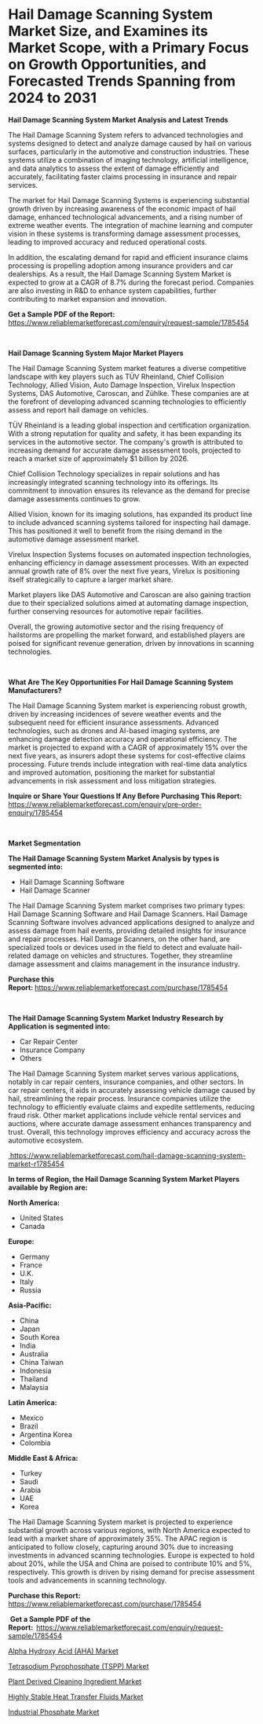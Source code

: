 <p><h1>Hail Damage Scanning System Market Size, and Examines its Market Scope, with a Primary Focus on Growth Opportunities, and Forecasted Trends Spanning from 2024 to 2031</h1></p><p><strong>Hail Damage Scanning System Market Analysis and Latest Trends</strong></p>
<p><p>The Hail Damage Scanning System refers to advanced technologies and systems designed to detect and analyze damage caused by hail on various surfaces, particularly in the automotive and construction industries. These systems utilize a combination of imaging technology, artificial intelligence, and data analytics to assess the extent of damage efficiently and accurately, facilitating faster claims processing in insurance and repair services.</p><p>The market for Hail Damage Scanning Systems is experiencing substantial growth driven by increasing awareness of the economic impact of hail damage, enhanced technological advancements, and a rising number of extreme weather events. The integration of machine learning and computer vision in these systems is transforming damage assessment processes, leading to improved accuracy and reduced operational costs.</p><p>In addition, the escalating demand for rapid and efficient insurance claims processing is propelling adoption among insurance providers and car dealerships. As a result, the Hail Damage Scanning System Market is expected to grow at a CAGR of 8.7% during the forecast period. Companies are also investing in R&D to enhance system capabilities, further contributing to market expansion and innovation.</p></p>
<p><strong>Get a Sample PDF of the Report:&nbsp;</strong> <a href="https://www.reliablemarketforecast.com/enquiry/request-sample/1785454?utm_campaign=1545&utm_medium=2&utm_source=Github&utm_content=ia&utm_term=13102024&utm_id=hail-damage-scanning-system">https://www.reliablemarketforecast.com/enquiry/request-sample/1785454</a></p>
<p>&nbsp;</p>
<p><strong>Hail Damage Scanning System Major Market Players</strong></p>
<p><p>The Hail Damage Scanning System market features a diverse competitive landscape with key players such as TÜV Rheinland, Chief Collision Technology, Allied Vision, Auto Damage Inspection, Virelux Inspection Systems, DAS Automotive, Caroscan, and Zühlke. These companies are at the forefront of developing advanced scanning technologies to efficiently assess and report hail damage on vehicles.</p><p>TÜV Rheinland is a leading global inspection and certification organization. With a strong reputation for quality and safety, it has been expanding its services in the automotive sector. The company's growth is attributed to increasing demand for accurate damage assessment tools, projected to reach a market size of approximately $1 billion by 2026.</p><p>Chief Collision Technology specializes in repair solutions and has increasingly integrated scanning technology into its offerings. Its commitment to innovation ensures its relevance as the demand for precise damage assessments continues to grow.</p><p>Allied Vision, known for its imaging solutions, has expanded its product line to include advanced scanning systems tailored for inspecting hail damage. This has positioned it well to benefit from the rising demand in the automotive damage assessment market.</p><p>Virelux Inspection Systems focuses on automated inspection technologies, enhancing efficiency in damage assessment processes. With an expected annual growth rate of 8% over the next five years, Virelux is positioning itself strategically to capture a larger market share.</p><p>Market players like DAS Automotive and Caroscan are also gaining traction due to their specialized solutions aimed at automating damage inspection, further conserving resources for automotive repair facilities.</p><p>Overall, the growing automotive sector and the rising frequency of hailstorms are propelling the market forward, and established players are poised for significant revenue generation, driven by innovations in scanning technologies.</p></p>
<p>&nbsp;</p>
<p><strong>What Are The Key Opportunities For Hail Damage Scanning System Manufacturers?</strong></p>
<p><p>The Hail Damage Scanning System market is experiencing robust growth, driven by increasing incidences of severe weather events and the subsequent need for efficient insurance assessments. Advanced technologies, such as drones and AI-based imaging systems, are enhancing damage detection accuracy and operational efficiency. The market is projected to expand with a CAGR of approximately 15% over the next five years, as insurers adopt these systems for cost-effective claims processing. Future trends include integration with real-time data analytics and improved automation, positioning the market for substantial advancements in risk assessment and loss mitigation strategies.</p></p>
<p><strong>Inquire or Share Your Questions If Any Before Purchasing This Report:</strong> <a href="https://www.reliablemarketforecast.com/enquiry/pre-order-enquiry/1785454?utm_campaign=1545&utm_medium=2&utm_source=Github&utm_content=ia&utm_term=13102024&utm_id=hail-damage-scanning-system">https://www.reliablemarketforecast.com/enquiry/pre-order-enquiry/1785454</a></p>
<p>&nbsp;</p>
<p><strong>Market Segmentation</strong></p>
<p><strong>The Hail Damage Scanning System Market Analysis by types is segmented into:</strong></p>
<p><ul><li>Hail Damage Scanning Software</li><li>Hail Damage Scanner</li></ul></p>
<p><p>The Hail Damage Scanning System market comprises two primary types: Hail Damage Scanning Software and Hail Damage Scanners. Hail Damage Scanning Software involves advanced applications designed to analyze and assess damage from hail events, providing detailed insights for insurance and repair processes. Hail Damage Scanners, on the other hand, are specialized tools or devices used in the field to detect and evaluate hail-related damage on vehicles and structures. Together, they streamline damage assessment and claims management in the insurance industry.</p></p>
<p><strong>Purchase this Report:&nbsp;</strong><a href="https://www.reliablemarketforecast.com/purchase/1785454?utm_campaign=1545&utm_medium=2&utm_source=Github&utm_content=ia&utm_term=13102024&utm_id=hail-damage-scanning-system">https://www.reliablemarketforecast.com/purchase/1785454</a></p>
<p>&nbsp;</p>
<p><strong>The Hail Damage Scanning System Market Industry Research by Application is segmented into:</strong></p>
<p><ul><li>Car Repair Center</li><li>Insurance Company</li><li>Others</li></ul></p>
<p><p>The Hail Damage Scanning System market serves various applications, notably in car repair centers, insurance companies, and other sectors. In car repair centers, it aids in accurately assessing vehicle damage caused by hail, streamlining the repair process. Insurance companies utilize the technology to efficiently evaluate claims and expedite settlements, reducing fraud risk. Other market applications include vehicle rental services and auctions, where accurate damage assessment enhances transparency and trust. Overall, this technology improves efficiency and accuracy across the automotive ecosystem.</p></p>
<p><a href="https://www.reliablemarketforecast.com/hail-damage-scanning-system-market-r1785454?utm_campaign=1545&utm_medium=2&utm_source=Github&utm_content=ia&utm_term=13102024&utm_id=hail-damage-scanning-system">&nbsp;https://www.reliablemarketforecast.com/hail-damage-scanning-system-market-r1785454</a></p>
<p><strong>In terms of Region, the Hail Damage Scanning System Market Players available by Region are:</strong></p>
<p>
    <p> <strong> North America: </strong>
        <ul>
            <li>United States</li>
            <li>Canada</li>
        </ul>
        </p> 
    <p> <strong> Europe: </strong>
        <ul>
            <li>Germany</li>
            <li>France</li>
            <li>U.K.</li>
            <li>Italy</li>
            <li>Russia</li>
        </ul>
        </p> 
    <p> <strong> Asia-Pacific: </strong>
        <ul>
            <li>China</li>
            <li>Japan</li>
            <li>South Korea</li>
            <li>India</li>
            <li>Australia</li>
            <li>China Taiwan</li>
            <li>Indonesia</li>
            <li>Thailand</li>
            <li>Malaysia</li>
        </ul>
        </p> 
    <p> <strong> Latin America: </strong>
        <ul>
            <li>Mexico</li>
            <li>Brazil</li>
            <li>Argentina Korea</li>
            <li>Colombia</li>
        </ul>
        </p> 
    <p> <strong> Middle East & Africa: </strong>
        <ul>
            <li>Turkey</li>
            <li>Saudi</li>
            <li>Arabia</li>
            <li>UAE</li>
            <li>Korea</li>
        </ul>
    </p>
    </p>
<p><p>The Hail Damage Scanning System market is projected to experience substantial growth across various regions, with North America expected to lead with a market share of approximately 35%. The APAC region is anticipated to follow closely, capturing around 30% due to increasing investments in advanced scanning technologies. Europe is expected to hold about 20%, while the USA and China are poised to contribute 10% and 5%, respectively. This growth is driven by rising demand for precise assessment tools and advancements in scanning technology.</p></p>
<p><strong>Purchase this Report: </strong><a href="https://www.reliablemarketforecast.com/purchase/1785454?utm_campaign=1545&utm_medium=2&utm_source=Github&utm_content=ia&utm_term=13102024&utm_id=hail-damage-scanning-system">https://www.reliablemarketforecast.com/purchase/1785454</a></p>
<p>&nbsp;<strong>Get a Sample PDF of the Report:&nbsp;&nbsp;</strong><a href="https://www.reliablemarketforecast.com/enquiry/request-sample/1785454?utm_campaign=1545&utm_medium=2&utm_source=Github&utm_content=ia&utm_term=13102024&utm_id=hail-damage-scanning-system">https://www.reliablemarketforecast.com/enquiry/request-sample/1785454</a></p>
<p><strong></strong></p>
<p><p><a href="https://www.linkedin.com/pulse/global-alpha-hydroxy-acid-aha-industry-analysis-share-growth-3vvbf?utm_campaign=1545&utm_medium=2&utm_source=Github&utm_content=ia&utm_term=13102024&utm_id=hail-damage-scanning-system">Alpha Hydroxy Acid (AHA) Market</a></p><p><a href="https://www.linkedin.com/pulse/tetrasodium-pyrophosphate-tspp-market-emerging-trends-future-vwsqe?utm_campaign=1545&utm_medium=2&utm_source=Github&utm_content=ia&utm_term=13102024&utm_id=hail-damage-scanning-system">Tetrasodium Pyrophosphate (TSPP) Market</a></p><p><a href="https://www.linkedin.com/pulse/global-plant-derived-cleaning-ingredient-market-size-expected-zugmf?utm_campaign=1545&utm_medium=2&utm_source=Github&utm_content=ia&utm_term=13102024&utm_id=hail-damage-scanning-system">Plant Derived Cleaning Ingredient Market</a></p><p><a href="https://github.com/AshrafKhan865/Market-Research-Report-List-1/blob/main/highly-stable-heat-transfer-fluids-market.md?utm_campaign=1545&utm_medium=2&utm_source=Github&utm_content=ia&utm_term=13102024&utm_id=hail-damage-scanning-system">Highly Stable Heat Transfer Fluids Market</a></p><p><a href="https://www.linkedin.com/pulse/industrial-phosphate-market-research-report-exploring-size-rrjxf?utm_campaign=1545&utm_medium=2&utm_source=Github&utm_content=ia&utm_term=13102024&utm_id=hail-damage-scanning-system">Industrial Phosphate Market</a></p></p>